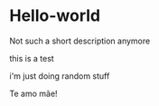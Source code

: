# Hello-world
Not such a short description anymore


this is a test


i'm just doing random stuff

Te amo mãe!